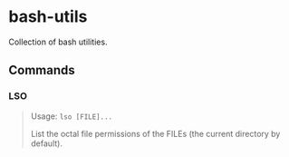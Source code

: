 bash-utils
==========

Collection of bash utilities.

Commands
--------

### LSO

>Usage: `lso [FILE]...`
>
>List the octal file permissions of the FILEs (the current directory by default).
